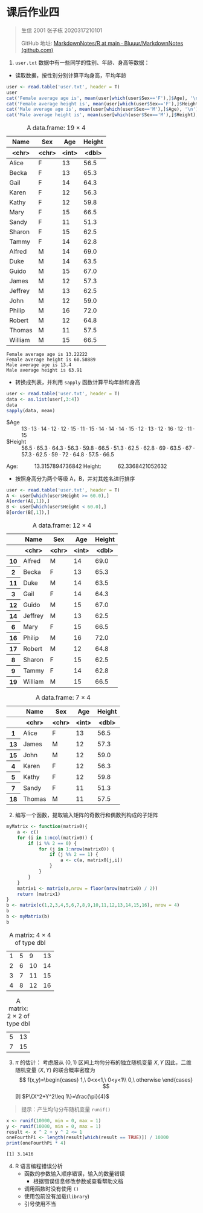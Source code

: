 # 课后作业四

> 生信 2001 张子栋 2020317210101
>
> GitHub 地址: [MarkdownNotes/R at main · Bluuur/MarkdownNotes (github.com)](https://github.com/Bluuur/MarkdownNotes/tree/main/R)

1. `user.txt` 数据中有一些同学的性别、年龄、身高等数据：
+ 读取数据，按性别分别计算平均身高，平均年龄


```R
user <- read.table('user.txt', header = T)
user
cat('Female average age is', mean(user[which(user$Sex=='F'),]$Age), '\n')
cat('Female average height is', mean(user[which(user$Sex=='F'),]$Height), '\n')
cat('Male average age is', mean(user[which(user$Sex=='M'),]$Age), '\n')
cat('Male average height is', mean(user[which(user$Sex=='M'),]$Height), '\n')
```


<table class="dataframe">
<caption>A data.frame: 19 × 4</caption>
<thead>
	<tr><th scope=col>Name</th><th scope=col>Sex</th><th scope=col>Age</th><th scope=col>Height</th></tr>
	<tr><th scope=col>&lt;chr&gt;</th><th scope=col>&lt;chr&gt;</th><th scope=col>&lt;int&gt;</th><th scope=col>&lt;dbl&gt;</th></tr>
</thead>
<tbody>
	<tr><td>Alice  </td><td>F</td><td>13</td><td>56.5</td></tr>
	<tr><td>Becka  </td><td>F</td><td>13</td><td>65.3</td></tr>
	<tr><td>Gail   </td><td>F</td><td>14</td><td>64.3</td></tr>
	<tr><td>Karen  </td><td>F</td><td>12</td><td>56.3</td></tr>
	<tr><td>Kathy  </td><td>F</td><td>12</td><td>59.8</td></tr>
	<tr><td>Mary   </td><td>F</td><td>15</td><td>66.5</td></tr>
	<tr><td>Sandy  </td><td>F</td><td>11</td><td>51.3</td></tr>
	<tr><td>Sharon </td><td>F</td><td>15</td><td>62.5</td></tr>
	<tr><td>Tammy  </td><td>F</td><td>14</td><td>62.8</td></tr>
	<tr><td>Alfred </td><td>M</td><td>14</td><td>69.0</td></tr>
	<tr><td>Duke   </td><td>M</td><td>14</td><td>63.5</td></tr>
	<tr><td>Guido  </td><td>M</td><td>15</td><td>67.0</td></tr>
	<tr><td>James  </td><td>M</td><td>12</td><td>57.3</td></tr>
	<tr><td>Jeffrey</td><td>M</td><td>13</td><td>62.5</td></tr>
	<tr><td>John   </td><td>M</td><td>12</td><td>59.0</td></tr>
	<tr><td>Philip </td><td>M</td><td>16</td><td>72.0</td></tr>
	<tr><td>Robert </td><td>M</td><td>12</td><td>64.8</td></tr>
	<tr><td>Thomas </td><td>M</td><td>11</td><td>57.5</td></tr>
	<tr><td>William</td><td>M</td><td>15</td><td>66.5</td></tr>
</tbody>
</table>

    Female average age is 13.22222 
    Female average height is 60.58889 
    Male average age is 13.4 
    Male average height is 63.91 


+ 转换成列表，并利用 `sapply` 函数计算平均年龄和身高


```R
user <- read.table('user.txt', header = T)
data <- as.list(user[,3:4])
data
sapply(data, mean)
```

<dl>
	<dt>$Age</dt>
		<dd><style>
.list-inline {list-style: none; margin:0; padding: 0}
.list-inline>li {display: inline-block}
.list-inline>li:not(:last-child)::after {content: "\00b7"; padding: 0 .5ex}
</style>
<ol class=list-inline><li>13</li><li>13</li><li>14</li><li>12</li><li>12</li><li>15</li><li>11</li><li>15</li><li>14</li><li>14</li><li>14</li><li>15</li><li>12</li><li>13</li><li>12</li><li>16</li><li>12</li><li>11</li><li>15</li></ol>
</dd>
	<dt>$Height</dt>
		<dd><style>
.list-inline {list-style: none; margin:0; padding: 0}
.list-inline>li {display: inline-block}
.list-inline>li:not(:last-child)::after {content: "\00b7"; padding: 0 .5ex}
</style>
<ol class=list-inline><li>56.5</li><li>65.3</li><li>64.3</li><li>56.3</li><li>59.8</li><li>66.5</li><li>51.3</li><li>62.5</li><li>62.8</li><li>69</li><li>63.5</li><li>67</li><li>57.3</li><li>62.5</li><li>59</li><li>72</li><li>64.8</li><li>57.5</li><li>66.5</li></ol>
</dd>
</dl>
<style>
.dl-inline {width: auto; margin:0; padding: 0}
.dl-inline>dt, .dl-inline>dd {float: none; width: auto; display: inline-block}
.dl-inline>dt::after {content: ":\0020"; padding-right: .5ex}
.dl-inline>dt:not(:first-of-type) {padding-left: .5ex}
</style><dl class=dl-inline><dt>Age</dt><dd>13.3157894736842</dd><dt>Height</dt><dd>62.3368421052632</dd></dl>


+ 按照身高分为两个等级 A，B，并对其姓名进行排序


```R
user <- read.table('user.txt', header = T)
A <- user[which(user$Height >= 60.0),]
A[order(A[,1]),]
B <- user[which(user$Height < 60.0),]
B[order(B[,1]),]
```


<table class="dataframe">
<caption>A data.frame: 12 × 4</caption>
<thead>
	<tr><th></th><th scope=col>Name</th><th scope=col>Sex</th><th scope=col>Age</th><th scope=col>Height</th></tr>
	<tr><th></th><th scope=col>&lt;chr&gt;</th><th scope=col>&lt;chr&gt;</th><th scope=col>&lt;int&gt;</th><th scope=col>&lt;dbl&gt;</th></tr>
</thead>
<tbody>
	<tr><th scope=row>10</th><td>Alfred </td><td>M</td><td>14</td><td>69.0</td></tr>
	<tr><th scope=row>2</th><td>Becka  </td><td>F</td><td>13</td><td>65.3</td></tr>
	<tr><th scope=row>11</th><td>Duke   </td><td>M</td><td>14</td><td>63.5</td></tr>
	<tr><th scope=row>3</th><td>Gail   </td><td>F</td><td>14</td><td>64.3</td></tr>
	<tr><th scope=row>12</th><td>Guido  </td><td>M</td><td>15</td><td>67.0</td></tr>
	<tr><th scope=row>14</th><td>Jeffrey</td><td>M</td><td>13</td><td>62.5</td></tr>
	<tr><th scope=row>6</th><td>Mary   </td><td>F</td><td>15</td><td>66.5</td></tr>
	<tr><th scope=row>16</th><td>Philip </td><td>M</td><td>16</td><td>72.0</td></tr>
	<tr><th scope=row>17</th><td>Robert </td><td>M</td><td>12</td><td>64.8</td></tr>
	<tr><th scope=row>8</th><td>Sharon </td><td>F</td><td>15</td><td>62.5</td></tr>
	<tr><th scope=row>9</th><td>Tammy  </td><td>F</td><td>14</td><td>62.8</td></tr>
	<tr><th scope=row>19</th><td>William</td><td>M</td><td>15</td><td>66.5</td></tr>
</tbody>
</table>




<table class="dataframe">
<caption>A data.frame: 7 × 4</caption>
<thead>
	<tr><th></th><th scope=col>Name</th><th scope=col>Sex</th><th scope=col>Age</th><th scope=col>Height</th></tr>
	<tr><th></th><th scope=col>&lt;chr&gt;</th><th scope=col>&lt;chr&gt;</th><th scope=col>&lt;int&gt;</th><th scope=col>&lt;dbl&gt;</th></tr>
</thead>
<tbody>
	<tr><th scope=row>1</th><td>Alice </td><td>F</td><td>13</td><td>56.5</td></tr>
	<tr><th scope=row>13</th><td>James </td><td>M</td><td>12</td><td>57.3</td></tr>
	<tr><th scope=row>15</th><td>John  </td><td>M</td><td>12</td><td>59.0</td></tr>
	<tr><th scope=row>4</th><td>Karen </td><td>F</td><td>12</td><td>56.3</td></tr>
	<tr><th scope=row>5</th><td>Kathy </td><td>F</td><td>12</td><td>59.8</td></tr>
	<tr><th scope=row>7</th><td>Sandy </td><td>F</td><td>11</td><td>51.3</td></tr>
	<tr><th scope=row>18</th><td>Thomas</td><td>M</td><td>11</td><td>57.5</td></tr>
</tbody>
</table>



2. 编写一个函数，提取输入矩阵的奇数行和偶数列构成的子矩阵


```R
myMatrix <- function(matrix0){
    a <- c()
    for (i in 1:ncol(matrix0)) {
        if (i %% 2 == 0) {
            for (j in 1:nrow(matrix0)) {
                if (j %% 2 == 1) {
                    a <- c(a, matrix0[j,i])
                }
            }
        }
    }
    matrix1 <- matrix(a,nrow = floor(nrow(matrix0) / 2))
    return (matrix1)
}
b <- matrix(c(1,2,3,4,5,6,7,8,9,10,11,12,13,14,15,16), nrow = 4)
b
b <- myMatrix(b)
b
```


<table class="dataframe">
<caption>A matrix: 4 × 4 of type dbl</caption>
<tbody>
	<tr><td>1</td><td>5</td><td> 9</td><td>13</td></tr>
	<tr><td>2</td><td>6</td><td>10</td><td>14</td></tr>
	<tr><td>3</td><td>7</td><td>11</td><td>15</td></tr>
	<tr><td>4</td><td>8</td><td>12</td><td>16</td></tr>
</tbody>
</table>




<table class="dataframe">
<caption>A matrix: 2 × 2 of type dbl</caption>
<tbody>
	<tr><td>5</td><td>13</td></tr>
	<tr><td>7</td><td>15</td></tr>
</tbody>
</table>



3. $\pi$ 的估计：
考虑服从 $(0,1)$ 区间上均匀分布的独立随机变量 $X,Y$ 因此，二维随机变量 $(X,Y)$ 的联合概率密度为
$$
	f(x,y)=\begin{cases}
    1,\ 0<x<1,\ 0<y<1\\
    0,\ otherwise
    \end{cases}
$$
则 $P\{X^2+Y^2\leq 1\}=\frac{\pi}{4}$
> 提示：产生均匀分布随机变量 `runif()`


```R
x <- runif(10000, min = 0, max = 1)
y <- runif(10000, min = 0, max = 1)
result <- x ^ 2 + y ^ 2 <= 1
oneFourthPi <- length(result[which(result == TRUE)]) / 10000
print(oneFourthPi * 4)
```

    [1] 3.1416


4. R 语言编程错误分析
    + 函数的参数输入顺序错误，输入的数量错误
        + 根据错误信息修改参数或查看帮助文档
    + 调用函数时没有使用 `()`
    + 使用包前没有加载(`library`)
    + 引号使用不当
